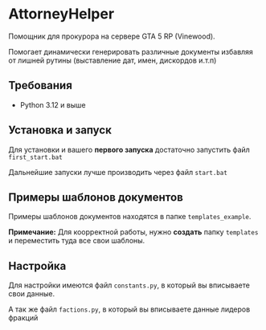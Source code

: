 # AttorneyHelper
Помощник для прокурора на сервере GTA 5 RP (Vinewood).

Помогает динамически генерировать различные документы избавляя от лишней рутины (выставление дат, имен, дискордов и.т.п)

## Требования
- Python 3.12 и выше

## Установка и запуск
Для установки и вашего **первого запуска** достаточно запустить файл ```first_start.bat```

Дальнейшие запуски лучше производить через файл ```start.bat```

## Примеры шаблонов документов
Примеры шаблонов документов находятся в папке `templates_example`.

**Примечание:**
Для коорректной работы, нужно **создать** папку ```templates``` и переместить туда все свои шаблоны.

## Настройка
Для настройки имеются файл `constants.py`, в который вы вписываете свои данные.

А так же файл `factions.py`, в который вы вписываете данные лидеров фракций